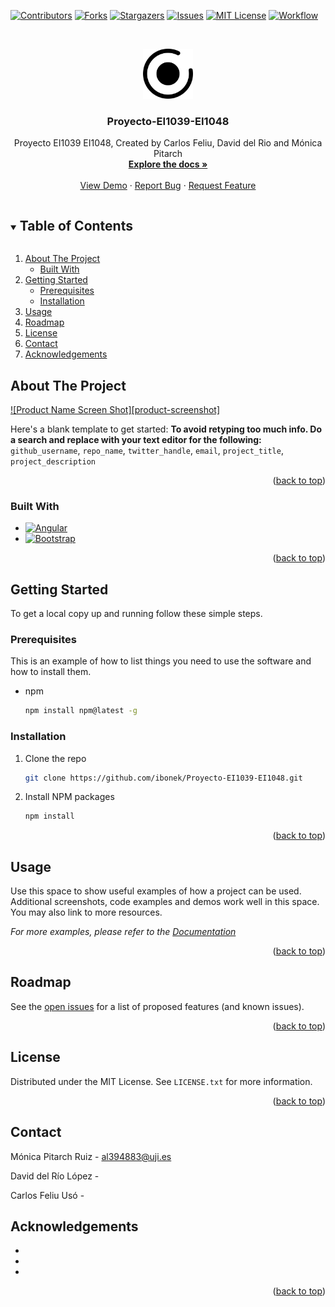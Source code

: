 <a name="readme-top"></a>
[![Contributors][contributors-shield]][contributors-url]
[![Forks][forks-shield]][forks-url]
[![Stargazers][stars-shield]][stars-url]
[![Issues][issues-shield]][issues-url]
[![MIT License][license-shield]][license-url]
[![Workflow][maven-shield]][maven-url]
<!-- PROJECT LOGO -->
<br />
<p align="center">
  <a href="https://github.com/github_username/repo_name">
    <img src="frontEnd\src\assets\images/logo.png" alt="Logo" width="80" height="80">
  </a>

  <h3 align="center">Proyecto-EI1039-EI1048</h3>

  <p align="center">
    Proyecto EI1039 EI1048, Created by Carlos Feliu, David del Rio and Mónica Pitarch
    <br />
    <a href="https://github.com/ibonek/Proyecto-EI1039-EI1048"><strong>Explore the docs »</strong></a>
    <br />
    <br />
    <a href="https://github.com/ibonek/Proyecto-EI1039-EI1048">View Demo</a>
    ·
    <a href="https://github.com/ibonek/Proyecto-EI1039-EI1048/issues">Report Bug</a>
    ·
    <a href="https://github.com/ibonek/Proyecto-EI1039-EI1048/issues">Request Feature</a>
  </p>
</p>



<!-- TABLE OF CONTENTS -->
<details open="open">
  <summary><h2 style="display: inline-block">Table of Contents</h2></summary>
  <ol>
    <li>
      <a href="#about-the-project">About The Project</a>
      <ul>
        <li><a href="#built-with">Built With</a></li>
      </ul>
    </li>
    <li>
      <a href="#getting-started">Getting Started</a>
      <ul>
        <li><a href="#prerequisites">Prerequisites</a></li>
        <li><a href="#installation">Installation</a></li>
      </ul>
    </li>
    <li><a href="#usage">Usage</a></li>
    <li><a href="#roadmap">Roadmap</a></li>
    <li><a href="#license">License</a></li>
    <li><a href="#contact">Contact</a></li>
    <li><a href="#acknowledgements">Acknowledgements</a></li>
  </ol>
</details>



<!-- ABOUT THE PROJECT -->
## About The Project

[![Product Name Screen Shot][product-screenshot]](https://example.com)

Here's a blank template to get started:
**To avoid retyping too much info. Do a search and replace with your text editor for the following:**
`github_username`, `repo_name`, `twitter_handle`, `email`, `project_title`, `project_description`
<p align="right">(<a href="#readme-top">back to top</a>)</p>


### Built With

* [![Angular][Angular.io]][Angular-url]
* [![Bootstrap][Bootstrap.com]][Bootstrap-url]
<p align="right">(<a href="#readme-top">back to top</a>)</p>



<!-- GETTING STARTED -->
## Getting Started

To get a local copy up and running follow these simple steps.

### Prerequisites

This is an example of how to list things you need to use the software and how to install them.
* npm
  ```sh
  npm install npm@latest -g
  ```

### Installation

1. Clone the repo
   ```sh
   git clone https://github.com/ibonek/Proyecto-EI1039-EI1048.git
   ```
2. Install NPM packages
   ```sh
   npm install
   ```
<p align="right">(<a href="#readme-top">back to top</a>)</p>



<!-- USAGE EXAMPLES -->
## Usage

Use this space to show useful examples of how a project can be used. Additional screenshots, code examples and demos work well in this space. You may also link to more resources.

_For more examples, please refer to the [Documentation](https://example.com)_
<p align="right">(<a href="#readme-top">back to top</a>)</p>



<!-- ROADMAP -->
## Roadmap

See the [open issues](https://github.com/ibonek/Proyecto-EI1039-EI1048/issues) for a list of proposed features (and known issues).
<p align="right">(<a href="#readme-top">back to top</a>)</p>



<!-- LICENSE -->
## License

Distributed under the MIT License. See `LICENSE.txt` for more information.
<p align="right">(<a href="#readme-top">back to top</a>)</p>



<!-- CONTACT -->
## Contact

Mónica Pitarch Ruiz - al394883@uji.es

David del Río López - 

Carlos Feliu Usó    - 



<!-- ACKNOWLEDGEMENTS -->
## Acknowledgements

* []()
* []()
* []()
<p align="right">(<a href="#readme-top">back to top</a>)</p>





<!-- MARKDOWN LINKS & IMAGES -->
<!-- https://www.markdownguide.org/basic-syntax/#reference-style-links -->
[contributors-shield]: https://img.shields.io/github/contributors/ibonek/Proyecto-EI1039-EI1048.svg?style=for-the-badge
[contributors-url]: https://github.com/ibonek/Proyecto-EI1039-EI1048/graphs/contributors
[forks-shield]: https://img.shields.io/github/forks/ibonek/Proyecto-EI1039-EI1048.svg?style=for-the-badge
[forks-url]: https://github.com/ibonek/Proyecto-EI1039-EI1048/network/members
[stars-shield]: https://img.shields.io/github/stars/ibonek/Proyecto-EI1039-EI1048.svg?style=for-the-badge
[stars-url]: https://github.com/ibonek/Proyecto-EI1039-EI1048/stargazers
[issues-shield]: https://img.shields.io/github/issues/ibonek/Proyecto-EI1039-EI1048.svg?style=for-the-badge
[issues-url]: https://github.com/ibonek/Proyecto-EI1039-EI1048/issues
[license-shield]: https://img.shields.io/github/license/othneildrew/Best-README-Template.svg?style=for-the-badge
[license-url]: https://github.com/othneildrew/Best-README-Template/blob/master/LICENSE.txt
[Angular.io]: https://img.shields.io/badge/Angular-DD0031?style=for-the-badge&logo=angular&logoColor=white
[Angular-url]: https://angular.io/
[Bootstrap.com]: https://img.shields.io/badge/Bootstrap-563D7C?style=for-the-badge&logo=bootstrap&logoColor=white
[Bootstrap-url]: https://getbootstrap.com
[maven-shield]: https://img.shields.io/github/actions/workflow/status/ibonek/Proyecto-EI1039-EI1048/maven.yml?branch=master&style=for-the-badge
[maven-url]: https://github.com/ibonek/Proyecto-EI1039-EI1048/actions/workflows/maven.yml
